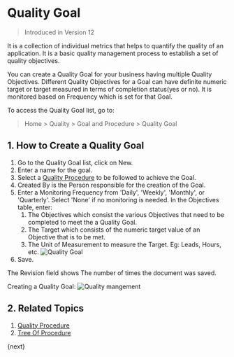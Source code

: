 <!-- add-breadcrumbs -->
# Quality Goal

> Introduced in Version 12

It is a collection of individual metrics that helps to quantify the quality of an application. It is a basic quality management process to establish a set of quality objectives.

You can create a Quality Goal for your business having multiple Quality Objectives. Different Quality Objectives for a Goal can have definite numeric target or target measured in terms of completion status(yes or no). It is monitored based on Frequency which is set for that Goal.

To access the Quality Goal list, go to:
> Home > Quality > Goal and Procedure > Quality Goal

## 1. How to Create a Quality Goal

1. Go to the Quality Goal list, click on New.
1. Enter a name for the goal.
1. Select a [Quality Procedure](/docs/user/manual/en/quality-management/quality_procedure) to be followed to achieve the Goal.
1. Created By is the Person responsible for the creation of the Goal.
1. Enter a Monitoring Frequency from 'Daily', 'Weekly', 'Monthly', or 'Quarterly'. Select 'None' if no monitoring is needed.
In the Objectives table, enter:
    1. The Objectives which consist the various Objectives that need to be completed to meet the a Quality Goal.
    1. The Target which consists of the numeric target value of an Objective that is to be met.
    1. The Unit of Measurement to measure the Target. Eg: Leads, Hours, etc.
    ![Quality Goal](/docs/assets/img/quality-management/quality-goal.png)
1. Save.

The Revision field shows The number of times the document was saved.

Creating a Quality Goal:
<img class="screenshot" alt="Quality mangement" src="{{docs_base_url}}/assets/img/quality-management/creating-quality-goal.gif">

## 2. Related Topics
1. [Quality Procedure](/docs/user/manual/en/quality-management/quality_procedure)
1. [Tree Of Procedure](/docs/user/manual/en/quality-management/tree_of_procedure)


{next}
